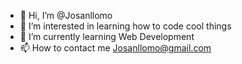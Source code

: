 - 👋 Hi, I’m @Josanllomo
- 👀 I’m interested in learning how to code cool things
- 🌱 I’m currently learning Web Development
- 📫 How to contact me Josanllomo@gmail.com

<!---
Josanllomo/Josanllomo is a ✨ special ✨ repository because its `README.md` (this file) appears on your GitHub profile.
You can click the Preview link to take a look at your changes.
--->
